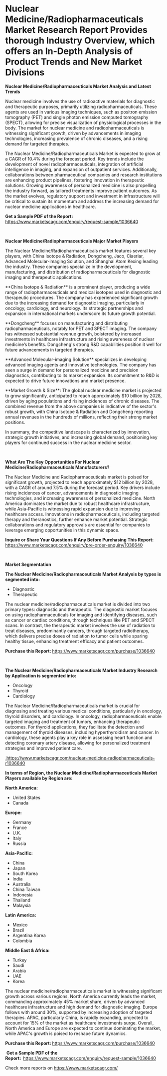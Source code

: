 <p><h1>Nuclear Medicine/Radiopharmaceuticals Market Research Report Provides thorough Industry Overview, which offers an In-Depth Analysis of Product Trends and New Market Divisions</h1></p><p><strong>Nuclear Medicine/Radiopharmaceuticals Market Analysis and Latest Trends</strong></p>
<p><p>Nuclear medicine involves the use of radioactive materials for diagnostic and therapeutic purposes, primarily utilizing radiopharmaceuticals. These agents are used in various imaging techniques, such as positron emission tomography (PET) and single photon emission computed tomography (SPECT), allowing for precise visualization of physiological processes in the body. The market for nuclear medicine and radiopharmaceuticals is witnessing significant growth, driven by advancements in imaging technologies, increasing prevalence of chronic diseases, and a rising demand for targeted therapies.</p><p>The Nuclear Medicine/Radiopharmaceuticals Market is expected to grow at a CAGR of 10.4% during the forecast period. Key trends include the development of novel radiopharmaceuticals, integration of artificial intelligence in imaging, and expansion of outpatient services. Additionally, collaborations between pharmaceutical companies and research institutions are enhancing product pipelines, fostering innovation in therapeutic solutions. Growing awareness of personalized medicine is also propelling the industry forward, as tailored treatments improve patient outcomes. As the market evolves, regulatory support and investment in infrastructure will be critical to sustain its momentum and address the increasing demand for nuclear medicine applications in healthcare.</p></p>
<p><strong>Get a Sample PDF of the Report:&nbsp;</strong> <a href="https://www.marketscagr.com/enquiry/request-sample/1036640?utm_campaign=3506&utm_medium=2&utm_source=Github&utm_content=ia&utm_term=21032025&utm_id=nuclear-medicineradiopharmaceuticals">https://www.marketscagr.com/enquiry/request-sample/1036640</a></p>
<p>&nbsp;</p>
<p><strong>Nuclear Medicine/Radiopharmaceuticals Major Market Players</strong></p>
<p><p>The Nuclear Medicine/Radiopharmaceuticals market features several key players, with China Isotope & Radiation, Dongcheng, Jaco, Ciaeriar, Advanced Molecular-imaging Solution, and Shanghai Atom Kexing leading the industry. These companies specialize in the development, manufacturing, and distribution of radiopharmaceuticals for diagnostic imaging and therapeutic applications.</p><p>**China Isotope & Radiation** is a prominent player, producing a wide range of radiopharmaceuticals and medical isotopes used in diagnostic and therapeutic procedures. The company has experienced significant growth due to the increasing demand for diagnostic imaging, particularly in oncology, cardiology, and neurology. Its strategic partnerships and expansion in international markets underscore its future growth potential.</p><p>**Dongcheng** focuses on manufacturing and distributing radiopharmaceuticals, notably for PET and SPECT imaging. The company has witnessed substantial revenue growth, bolstered by increased investments in healthcare infrastructure and rising awareness of nuclear medicine’s benefits. Dongcheng's strong R&D capabilities position it well for future advancements in targeted therapies.</p><p>**Advanced Molecular-imaging Solution** specializes in developing advanced imaging agents and innovative technologies. The company has seen a surge in demand for personalized medicine and precision diagnostics, contributing to its market expansion. Its commitment to R&D is expected to drive future innovations and market presence.</p><p>**Market Growth & Size**: The global nuclear medicine market is projected to grow significantly, anticipated to reach approximately $10 billion by 2028, driven by aging populations and rising incidences of chronic diseases. The combined revenue from the above companies is indicative of the sector's robust growth, with China Isotope & Radiation and Dongcheng reporting annual revenues in the hundreds of millions, reflecting their strong market positions.</p><p>In summary, the competitive landscape is characterized by innovation, strategic growth initiatives, and increasing global demand, positioning key players for continued success in the nuclear medicine sector.</p></p>
<p>&nbsp;</p>
<p><strong>What Are The Key Opportunities For Nuclear Medicine/Radiopharmaceuticals Manufacturers?</strong></p>
<p><p>The Nuclear Medicine and Radiopharmaceuticals market is poised for significant growth, projected to reach approximately $12 billion by 2028, with a CAGR of around 7.5% during the forecast period. Key drivers include rising incidences of cancer, advancements in diagnostic imaging technologies, and increasing awareness of personalized medicine. North America dominates the market due to robust healthcare infrastructure, while Asia-Pacific is witnessing rapid expansion due to improving healthcare access. Innovations in radiopharmaceuticals, including targeted therapy and theranostics, further enhance market potential. Strategic collaborations and regulatory approvals are essential for companies to leverage emerging opportunities in this dynamic space.</p></p>
<p><strong>Inquire or Share Your Questions If Any Before Purchasing This Report:</strong> <a href="https://www.marketscagr.com/enquiry/pre-order-enquiry/1036640?utm_campaign=3506&utm_medium=2&utm_source=Github&utm_content=ia&utm_term=21032025&utm_id=nuclear-medicineradiopharmaceuticals">https://www.marketscagr.com/enquiry/pre-order-enquiry/1036640</a></p>
<p>&nbsp;</p>
<p><strong>Market Segmentation</strong></p>
<p><strong>The Nuclear Medicine/Radiopharmaceuticals Market Analysis by types is segmented into:</strong></p>
<p><ul><li>Diagnostic</li><li>Therapeutic</li></ul></p>
<p><p>The nuclear medicine/radiopharmaceuticals market is divided into two primary types: diagnostic and therapeutic. The diagnostic market focuses on using radiopharmaceuticals for imaging and identifying diseases, such as cancer or cardiac conditions, through techniques like PET and SPECT scans. In contrast, the therapeutic market involves the use of radiation to treat diseases, predominantly cancers, through targeted radiotherapy, which delivers precise doses of radiation to tumor cells while sparing healthy tissue, enhancing treatment efficacy and patient outcomes.</p></p>
<p><strong>Purchase this Report:&nbsp;</strong><a href="https://www.marketscagr.com/purchase/1036640?utm_campaign=3506&utm_medium=2&utm_source=Github&utm_content=ia&utm_term=21032025&utm_id=nuclear-medicineradiopharmaceuticals">https://www.marketscagr.com/purchase/1036640</a></p>
<p>&nbsp;</p>
<p><strong>The Nuclear Medicine/Radiopharmaceuticals Market Industry Research by Application is segmented into:</strong></p>
<p><ul><li>Oncology</li><li>Thyroid</li><li>Cardiology</li></ul></p>
<p><p>The Nuclear Medicine/Radiopharmaceuticals market is crucial for diagnosing and treating various medical conditions, particularly in oncology, thyroid disorders, and cardiology. In oncology, radiopharmaceuticals enable targeted imaging and treatment of tumors, enhancing therapeutic outcomes. For thyroid applications, they facilitate the detection and management of thyroid diseases, including hyperthyroidism and cancer. In cardiology, these agents play a key role in assessing heart function and detecting coronary artery disease, allowing for personalized treatment strategies and improved patient care.</p></p>
<p><a href="https://www.marketscagr.com/nuclear-medicine-radiopharmaceuticals-r1036640?utm_campaign=3506&utm_medium=2&utm_source=Github&utm_content=ia&utm_term=21032025&utm_id=nuclear-medicineradiopharmaceuticals">&nbsp;https://www.marketscagr.com/nuclear-medicine-radiopharmaceuticals-r1036640</a></p>
<p><strong>In terms of Region, the Nuclear Medicine/Radiopharmaceuticals Market Players available by Region are:</strong></p>
<p>
    <p> <strong> North America: </strong>
        <ul>
            <li>United States</li>
            <li>Canada</li>
        </ul>
        </p> 
    <p> <strong> Europe: </strong>
        <ul>
            <li>Germany</li>
            <li>France</li>
            <li>U.K.</li>
            <li>Italy</li>
            <li>Russia</li>
        </ul>
        </p> 
    <p> <strong> Asia-Pacific: </strong>
        <ul>
            <li>China</li>
            <li>Japan</li>
            <li>South Korea</li>
            <li>India</li>
            <li>Australia</li>
            <li>China Taiwan</li>
            <li>Indonesia</li>
            <li>Thailand</li>
            <li>Malaysia</li>
        </ul>
        </p> 
    <p> <strong> Latin America: </strong>
        <ul>
            <li>Mexico</li>
            <li>Brazil</li>
            <li>Argentina Korea</li>
            <li>Colombia</li>
        </ul>
        </p> 
    <p> <strong> Middle East & Africa: </strong>
        <ul>
            <li>Turkey</li>
            <li>Saudi</li>
            <li>Arabia</li>
            <li>UAE</li>
            <li>Korea</li>
        </ul>
    </p>
    </p>
<p><p>The nuclear medicine/radiopharmaceuticals market is witnessing significant growth across various regions. North America currently leads the market, commanding approximately 45% market share, driven by advanced healthcare infrastructure and high demand for diagnostic imaging. Europe follows with around 30%, supported by increasing adoption of targeted therapies. APAC, particularly China, is rapidly expanding, projected to account for 15% of the market as healthcare investments surge. Overall, North America and Europe are expected to continue dominating the market, while APAC's growth is poised to reshape future dynamics.</p></p>
<p><strong>Purchase this Report: </strong><a href="https://www.marketscagr.com/purchase/1036640?utm_campaign=3506&utm_medium=2&utm_source=Github&utm_content=ia&utm_term=21032025&utm_id=nuclear-medicineradiopharmaceuticals">https://www.marketscagr.com/purchase/1036640</a></p>
<p>&nbsp;<strong>Get a Sample PDF of the Report:&nbsp;&nbsp;</strong><a href="https://www.marketscagr.com/enquiry/request-sample/1036640?utm_campaign=3506&utm_medium=2&utm_source=Github&utm_content=ia&utm_term=21032025&utm_id=nuclear-medicineradiopharmaceuticals">https://www.marketscagr.com/enquiry/request-sample/1036640</a></p>
<p><strong></strong></p>
<p>Check more reports on <a href="https://www.marketscagr.com/?utm_campaign=3506&utm_medium=2&utm_source=Github&utm_content=ia&utm_term=21032025&utm_id=nuclear-medicineradiopharmaceuticals">https://www.marketscagr.com/</a></p>